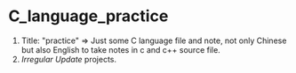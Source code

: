 # C_language_practice

1. Title: "practice" => Just some C language file and note, not only Chinese but also English to take notes in c and c++ source file.
2. *Irregular Update* projects.
